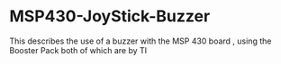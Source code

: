# MSP430-JoyStick-Buzzer
This describes the use of a buzzer with the MSP 430 board , using the Booster Pack both of which are by TI
